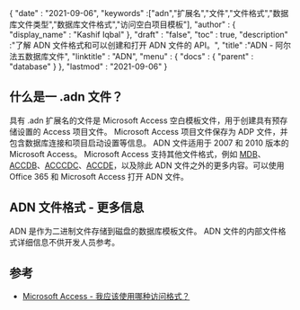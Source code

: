 {
  "date" : "2021-09-06",
  "keywords" :["adn","扩展名","文件","文件格式","数据库文件类型","数据库文件格式","访问空白项目模板"],
  "author" : {
    "display_name" : "Kashif Iqbal"
},
  "draft" : "false",
  "toc" : true,
  "description" :"了解 ADN 文件格式和可以创建和打开 ADN 文件的 API。",
  "title" :"ADN - 阿尔法五数据库文件",
  "linktitle" : "ADN",
  "menu" : {
    "docs" : {
      "parent" : "database"
}
},
  "lastmod" : "2021-09-06"
}

## 什么是一 .adn 文件？

具有 .adn 扩展名的文件是 Microsoft Access 空白模板文件，用于创建具有预存储设置的 Access 项目文件。 Microsoft Access 项目文件保存为 ADP 文件，并包含数据库连接和项目启动设置等信息。 ADN 文件适用于 2007 和 2010 版本的 Microsoft Access。 Microsoft Access 支持其他文件格式，例如 [MDB](/zh/database/mdb/)、[ACCDB](/zh/database/accdb/)、[ACCCDC](/zh/database/accdc/)、[ACCDE](/zh/database/accde/ )，以及除此 ADN 文件之外的更多内容。可以使用 Office 365 和 Microsoft Access 打开 ADN 文件。

## ADN 文件格式 - 更多信息

ADN 是作为二进制文件存储到磁盘的数据库模板文件。 ADN 文件的内部文件格式详细信息不供开发人员参考。

## 参考

* [Microsoft Access - 我应该使用哪种访问格式？](https://support.microsoft.com/en-us/office/which-access-file-format-should-i-use-012d9ab3-d14c-479e-b617-be66f9070b41)

